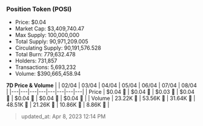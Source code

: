 
  ### Position Token (POSI)
  - Price: $0.04
  - Market Cap: $3,409,740.47
  - Max Supply: 100,000,000
  - Total Supply: 90,971,209.005
  - Circulating Supply: 90,191,576.528
  - Total Burn: 779,632.478
  - Holders: 731,857
  - Transactions: 5,693,232
  - Volume: $390,665,458.94

  **7D Price & Volume**
  | | 02&#x2F;04 | 03&#x2F;04 | 04&#x2F;04 | 05&#x2F;04 | 06&#x2F;04 | 07&#x2F;04 | 08&#x2F;04 |
  |---|---|---|---|---|---|---|---|
  | Price | $0.04 🔻 | $0.04 🔻 | $0.03 🔻 | $0.04 🚀 | $0.04 🚀 | $0.04 🔻 | $0.04 🔻 |
  | Volume | 23.22K 🚀 | 53.56K 🚀 | 31.64K 🔻 | 48.51K 🚀 | 21.26K 🔻 | 10.86K 🔻 | 8.86K 🔻 |

  > updated_at: Apr 8, 2023 12:14 PM
